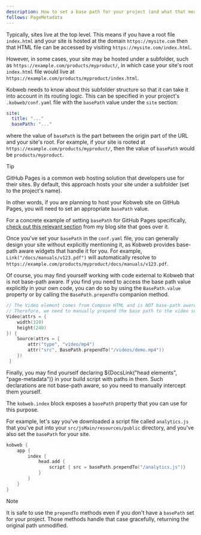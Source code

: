 ```yaml
---
description: How to set a base path for your project (and what that means).
follows: PageMetadata
---
```


Typically, sites live at the top level. This means if you have a root file `index.html` and your site is hosted at
the domain `https://mysite.com` then that HTML file can be accessed by visiting `https://mysite.com/index.html`.

However, in some cases, your site may be hosted under a subfolder, such as `https://example.com/products/myproduct/`, in
which case your site's root `index.html` file would live at `https://example.com/products/myproduct/index.html`.

Kobweb needs to know about this subfolder structure so that it can take it into account in its routing logic. This can
be specified in your project's `.kobweb/conf.yaml` file with the `basePath` value under the `site` section:

```yaml ".kobweb/conf.yaml"
site:
  title: "..."
  basePath: "..."
```

where the value of `basePath` is the part between the origin part of the URL and your site's root. For example, if
your site is rooted at `https://example.com/products/myproduct/`, then the value of `basePath` would be `products/myproduct`.

> [!TIP]
> GitHub Pages is a common web hosting solution that developers use for their sites. By default, this approach hosts
> your site under a subfolder (set to the project's name).
>
> In other words, if you are planning to host your Kobweb site on GitHub Pages, you will need to set an appropriate
> `basePath` value.
>
> For a concrete example of setting `basePath` for GitHub Pages
> specifically, [check out this relevant section](https://bitspittle.dev/blog/2022/static-deploy#base-path) from my blog
> site that goes over it.

Once you've set your `basePath` in the `conf.yaml` file, you can generally design your site without explicitly
mentioning it, as Kobweb provides base-path aware widgets that handle it for you. For example,
`Link("/docs/manuals/v123.pdf")` will automatically resolve to
`https://example.com/products/myproduct/docs/manuals/v123.pdf`.

Of course, you may find yourself working with code external to Kobweb that is not base-path aware. If you find you need
to access the base path value explicitly in your own code, you can do so by using the `BasePath.value` property or by
calling the `BasePath.prependTo` companion method.

```kotlin 9 "components/widgets/Video.kt"
// The Video element comes from Compose HTML and is NOT base-path aware.
// Therefore, we need to manually prepend the base path to the video source.
Video(attrs = {
    width(320)
    height(240)
}) {
    Source(attrs = {
        attr("type", "video/mp4")
        attr("src", BasePath.prependTo("/videos/demo.mp4"))
    })
 }
```

Finally, you may find yourself declaring ${DocsLink("head elements", "page-metadata")} in your build script with paths
in them. Such declarations are not base-path aware, so you need to manually intercept them yourself.

The `kobweb.index` block exposes a `basePath` property that you can use for this purpose.

For example, let's say you've downloaded a script file called `analytics.js` that you've put into your
`src/jsMain/resources/public` directory, and you've also set the `basePath` for your site.

```kotlin "site/build.gradle.kts"
kobweb {
    app {
        index {
            head.add {
                script { src = basePath.prependTo("/analytics.js")}
            }
        }
    }
}
```

> [!NOTE]
> It is safe to use the `prependTo` methods even if you don't have a `basePath` set for your project. Those methods
> handle that case gracefully, returning the original path unmodified.
